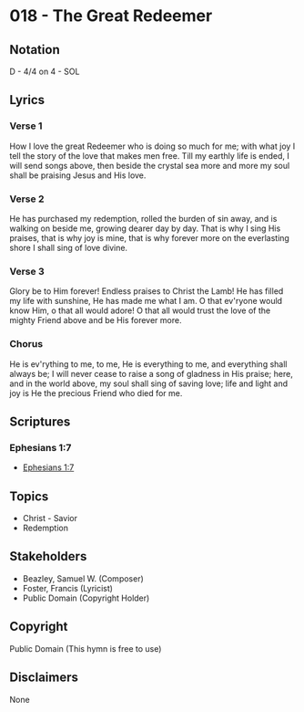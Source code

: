 # 018 - The Great Redeemer

## Notation

D - 4/4 on 4 - SOL

## Lyrics

### Verse 1

How I love the great Redeemer who is doing so much for me; with what joy I tell the story of the love that makes men free. Till my earthly life is ended, I will send songs above, then beside the crystal sea more and more my soul shall be praising Jesus and His love.

### Verse 2

He has purchased my redemption, rolled the burden of sin away, and is walking on beside me, growing dearer day by day. That is why I sing His praises, that is why joy is mine, that is why forever more on the everlasting shore I shall sing of love divine.

### Verse 3

Glory be to Him forever! Endless praises to Christ the Lamb! He has filled my life with sunshine, He has made me what I am. O that ev'ryone would know Him, o that all would adore! O that all would trust the love of the mighty Friend above and be His forever more.

### Chorus

He is ev'rything to me, to me, He is everything to me, and everything shall always be; I will never cease to raise a song of gladness in His praise; here, and in the world above, my soul shall sing of saving love; life and light and joy is He the precious Friend who died for me.


## Scriptures

### Ephesians 1:7

- [Ephesians 1:7](https://www.biblegateway.com/passage/?search=Ephesians%201%3A7)


## Topics

- Christ - Savior
- Redemption

## Stakeholders

- Beazley, Samuel W. (Composer)
- Foster, Francis (Lyricist)
- Public Domain (Copyright Holder)

## Copyright

Public Domain
(This hymn is free to use)

## Disclaimers

None

